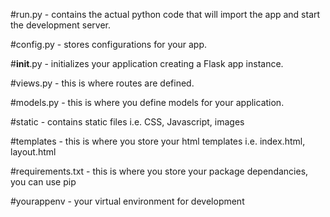 #run.py - contains the actual python code that will import the app and start the development server.

#config.py - stores configurations for your app.

#__init__.py - initializes your application creating a Flask app instance.

#views.py - this is where routes are defined.

#models.py - this is where you define models for your application.

#static - contains static files i.e. CSS, Javascript, images

#templates - this is where you store your html templates i.e. index.html, layout.html

#requirements.txt - this is where you store your package dependancies, you can use pip

#yourappenv - your virtual environment for development 